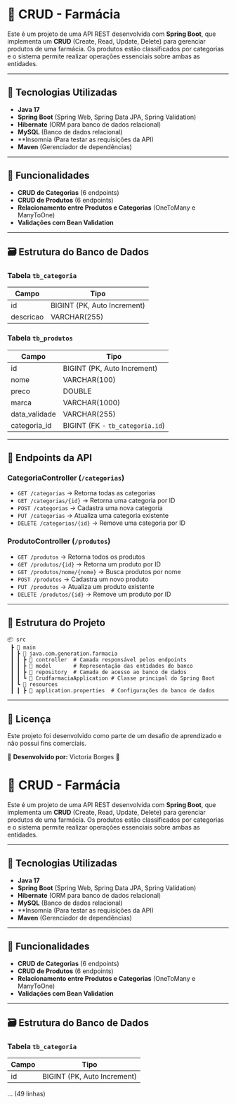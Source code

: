 # 🏥 CRUD - Farmácia

Este é um projeto de uma API REST desenvolvida com **Spring Boot**, que implementa um **CRUD** (Create, Read, Update, Delete) para gerenciar produtos de uma farmácia. Os produtos estão classificados por categorias e o sistema permite realizar operações essenciais sobre ambas as entidades.

---
## 🚀 Tecnologias Utilizadas
- **Java 17**
- **Spring Boot** (Spring Web, Spring Data JPA, Spring Validation)
- **Hibernate** (ORM para banco de dados relacional)
- **MySQL** (Banco de dados relacional)
- **Insomnia  (Para testar as requisições da API)
- **Maven** (Gerenciador de dependências)
---
## 📌 Funcionalidades
- **CRUD de Categorias** (6 endpoints)
- **CRUD de Produtos** (6 endpoints)
- **Relacionamento entre Produtos e Categorias** (OneToMany e ManyToOne)
- **Validações com Bean Validation**


---
## 🗃️ Estrutura do Banco de Dados
### **Tabela `tb_categoria`**
| Campo | Tipo |
|--------|--------|
| id | BIGINT (PK, Auto Increment) |
| descricao | VARCHAR(255) |

### **Tabela `tb_produtos`**
| Campo | Tipo |
|--------|--------|
| id | BIGINT (PK, Auto Increment) |
| nome | VARCHAR(100) |
| preco | DOUBLE |
| marca | VARCHAR(1000) |
| data_validade | VARCHAR(255) |
| categoria_id | BIGINT (FK - `tb_categoria.id`) |

---
## 🔄 Endpoints da API
### **CategoriaController** (`/categorias`)
- `GET /categorias` → Retorna todas as categorias
- `GET /categorias/{id}` → Retorna uma categoria por ID
- `POST /categorias` → Cadastra uma nova categoria
- `PUT /categorias` → Atualiza uma categoria existente
- `DELETE /categorias/{id}` → Remove uma categoria por ID

### **ProdutoController** (`/produtos`)
- `GET /produtos` → Retorna todos os produtos
- `GET /produtos/{id}` → Retorna um produto por ID
- `GET /produtos/nome/{nome}` → Busca produtos por nome
- `POST /produtos` → Cadastra um novo produto
- `PUT /produtos` → Atualiza um produto existente
- `DELETE /produtos/{id}` → Remove um produto por ID

---
## 📂 Estrutura do Projeto
```
📦 src
 ┣ 📂 main
 ┃ ┣ 📂 java.com.generation.farmacia
 ┃ ┃ ┣ 📂 controller  # Camada responsável pelos endpoints
 ┃ ┃ ┣ 📂 model       # Representação das entidades do banco
 ┃ ┃ ┣ 📂 repository  # Camada de acesso ao banco de dados
 ┃ ┃ ┗ 📜 CrudfarmaciaApplication # Classe principal do Spring Boot
 ┃ ┗ 📂 resources
 ┃ ┃ ┣ 📜 application.properties  # Configurações do banco de dados
```

---
## 📜 Licença
Este projeto foi desenvolvido como parte de um desafio de aprendizado e não possui fins comerciais.

📌 **Desenvolvido por:** Victoria Borges 🚀
# 🏥 CRUD - Farmácia

Este é um projeto de uma API REST desenvolvida com **Spring Boot**, que implementa um **CRUD** (Create, Read, Update, Delete) para gerenciar produtos de uma farmácia. Os produtos estão classificados por categorias e o sistema permite realizar operações essenciais sobre ambas as entidades.

---
## 🚀 Tecnologias Utilizadas
- **Java 17**
- **Spring Boot** (Spring Web, Spring Data JPA, Spring Validation)
- **Hibernate** (ORM para banco de dados relacional)
- **MySQL** (Banco de dados relacional)
- **Insomnia  (Para testar as requisições da API)
- **Maven** (Gerenciador de dependências)
---
## 📌 Funcionalidades
- **CRUD de Categorias** (6 endpoints)
- **CRUD de Produtos** (6 endpoints)
- **Relacionamento entre Produtos e Categorias** (OneToMany e ManyToOne)
- **Validações com Bean Validation**


---
## 🗃️ Estrutura do Banco de Dados
### **Tabela `tb_categoria`**
| Campo | Tipo |
|--------|--------|
| id | BIGINT (PK, Auto Increment) |
... (49 linhas)
